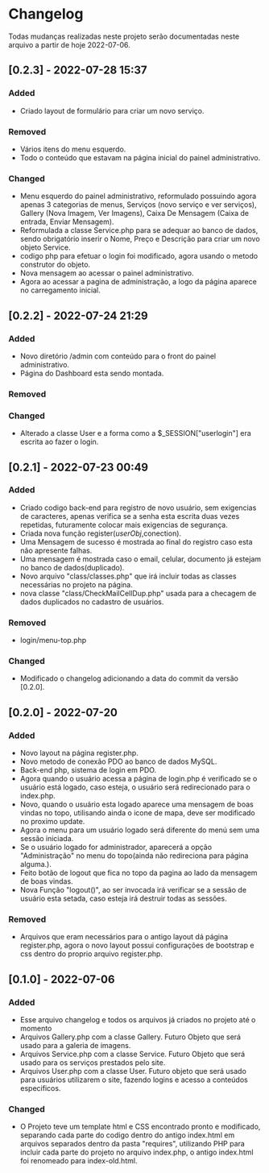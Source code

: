 # Changelog

Todas mudanças realizadas neste projeto serão documentadas neste arquivo a partir de hoje 2022-07-06.


## [0.2.3] - 2022-07-28 15:37
 
### Added

- Criado layout de formulário para criar um novo serviço.

### Removed

- Vários itens do menu esquerdo.
- Todo o conteúdo que estavam na página inicial do painel administrativo.


### Changed

- Menu esquerdo do painel administrativo, reformulado possuindo agora apenas 3 categorias de menus, Serviços (novo serviço e ver serviços), Gallery (Nova Imagem, Ver Imagens), Caixa De Mensagem (Caixa de entrada, Enviar Mensagem).
- Reformulada a classe Service.php para se adequar ao banco de dados, sendo obrigatório inserir o Nome, Preço e Descrição para criar um novo objeto Service.
- codigo php para efetuar o login foi modificado, agora usando o metodo construtor do objeto.
- Nova mensagem ao acessar o painel administrativo.
- Agora ao acessar a pagina de administração, a logo da página aparece no carregamento inicial.




## [0.2.2] - 2022-07-24 21:29
 
### Added

- Novo diretório /admin com conteúdo para o front do painel administrativo.
- Página do Dashboard esta sendo montada.


### Removed

### Changed

- Alterado a classe User e a forma como a $_SESSION["userlogin"] era escrita ao fazer o login.



## [0.2.1] - 2022-07-23 00:49

### Added

- Criado codigo back-end para registro de novo usuário, sem exigencias de caracteres, apenas verifica se a senha esta escrita duas vezes repetidas, futuramente colocar mais exigencias de segurança.
- Criada nova função register($userObj,$conection).
- Uma Mensagem de sucesso é mostrada ao final do registro caso esta não apresente falhas.
- Uma mensagem é mostrada caso o email, celular, documento já estejam no banco de dados(duplicado).
- Novo arquivo "class/classes.php" que irá incluir todas as classes necessárias no projeto na página.
- nova classe "class/CheckMailCellDup.php" usada para a checagem de dados duplicados no cadastro de usuários.



### Removed

- login/menu-top.php

### Changed

- Modificado o changelog adicionando a data do commit da versão [0.2.0].


## [0.2.0] - 2022-07-20

### Added

- Novo layout na página register.php.
- Novo metodo de conexão  PDO ao banco de dados MySQL.
- Back-end php, sistema de login em PDO.
- Agora quando o usuário acessa a página de login.php é verificado se o usuário está logado, caso esteja, o usuário será redirecionado para o index.php.
- Novo, quando o usuário esta logado aparece uma mensagem de boas vindas no topo, utilisando ainda o icone de mapa, deve ser modificado no proximo update.
- Agora o menu para um usuário logado será diferente do menú sem uma sessão iniciada.
- Se o usuário logado for administrador, aparecerá a opção "Administração" no menu do topo(ainda não redireciona para página alguma.).
- Feito botão de logout que fica no topo da pagina ao lado da mensagem de boas vindas.
- Nova Função "logout()", ao ser invocada irá verificar se a sessão de usuário esta setada, caso esteja irá destruir todas as sessões.





### Removed

- Arquivos que eram necessários para o antigo layout dá página register.php, agora o novo layout possui configurações de bootstrap e css dentro do proprio arquivo register.php.


## [0.1.0] - 2022-07-06

### Added

- Esse arquivo changelog e todos os arquivos já criados no projeto até o momento
- Arquivos Gallery.php com a classe Gallery. Futuro Objeto que será usado para a galeria de imagens.
- Arquivos Service.php com a classe Service. Futuro Objeto que será usado para os serviços prestados pelo site.
- Arquivos User.php com a classe User. Futuro objeto que será usado para usuários utilizarem o site, fazendo logins e acesso a conteúdos especificos.

### Changed

- O Projeto teve um template html e CSS encontrado pronto e modificado, separando cada parte do codigo dentro do antigo index.html em arquivos separados dentro da pasta "requires", utilizando PHP para incluir cada parte do projeto no arquivo index.php, o antigo index.html foi renomeado para index-old.html.
